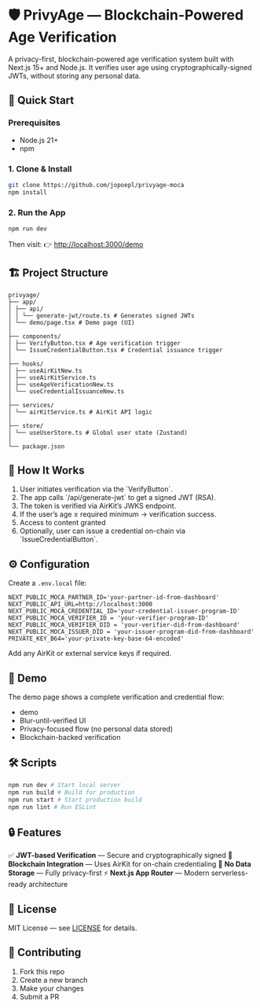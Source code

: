 # 🛡️ PrivyAge — Blockchain-Powered Age Verification

A privacy-first, blockchain-powered age verification system built with Next.js 15+ and Node.js.
It verifies user age using cryptographically-signed JWTs, without storing any personal data.

## 🚀 Quick Start

### Prerequisites

- Node.js 21+
- npm

### 1. Clone & Install

```bash
git clone https://github.com/jopoepl/privyage-moca
npm install
```

### 2. Run the App

```bash
npm run dev
```

Then visit:
👉 [http://localhost:3000/demo](http://localhost:3000/demo)

## 🏗️ Project Structure

```
privyage/
├── app/
│ ├── api/
│ │ └── generate-jwt/route.ts # Generates signed JWTs
│ └── demo/page.tsx # Demo page (UI)
│
├── components/
│ ├── VerifyButton.tsx # Age verification trigger
│ └── IssueCredentialButton.tsx # Credential issuance trigger
│
├── hooks/
│ ├── useAirKitNew.ts
│ ├── useAirKitService.ts
│ ├── useAgeVerificationNew.ts
│ └── useCredentialIssuanceNew.ts
│
├── services/
│ └── airKitService.ts # AirKit API logic
│
├── store/
│ └── useUserStore.ts # Global user state (Zustand)
│
└── package.json
```

## 🔐 How It Works

1. User initiates verification via the \`VerifyButton\`.
2. The app calls \`/api/generate-jwt\` to get a signed JWT (RSA).
3. The token is verified via AirKit’s JWKS endpoint.
4. If the user’s age ≥ required minimum → verification success.
5. Access to content granted
6. Optionally, user can issue a credential on-chain via \`IssueCredentialButton\`.

## ⚙️ Configuration

Create a `.env.local` file:

```
NEXT_PUBLIC_MOCA_PARTNER_ID='your-partner-id-from-dashboard'
NEXT_PUBLIC_API_URL=http://localhost:3000
NEXT_PUBLIC_MOCA_CREDENTIAL_ID='your-credential-issuer-program-ID'
NEXT_PUBLIC_MOCA_VERIFIER_ID = 'your-verifier-program-ID'
NEXT_PUBLIC_MOCA_VERIFIER_DID = 'your-verifier-did-from-dashboard'
NEXT_PUBLIC_MOCA_ISSUER_DID = 'your-issuer-program-did-from-dashboard'
PRIVATE_KEY_B64='your-private-key-base-64-encoded'
```

Add any AirKit or external service keys if required.

## 🧪 Demo

The demo page shows a complete verification and credential flow:

- demo
- Blur-until-verified UI
- Privacy-focused flow (no personal data stored)
- Blockchain-backed verification

## 🛠️ Scripts

```bash
npm run dev # Start local server
npm run build # Build for production
npm run start # Start production build
npm run lint # Run ESLint
```

## 🔒 Features

✅ **JWT-based Verification** — Secure and cryptographically signed
🧠 **Blockchain Integration** — Uses AirKit for on-chain credentialing
🚫 **No Data Storage** — Fully privacy-first
⚡ **Next.js App Router** — Modern serverless-ready architecture

## 📄 License

MIT License — see [LICENSE](#) for details.

## 🤝 Contributing

1. Fork this repo
2. Create a new branch
3. Make your changes
4. Submit a PR
